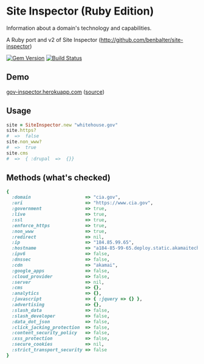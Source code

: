 # Site Inspector (Ruby Edition)

Information about a domain's technology and capabilities.

A Ruby port and v2 of Site Inspector (http://github.com/benbalter/site-inspector)

[![Gem Version](https://badge.fury.io/rb/site-inspector.svg)](http://badge.fury.io/rb/site-inspector) [![Build Status](https://travis-ci.org/benbalter/site-inspector-ruby.svg)](https://travis-ci.org/benbalter/site-inspector-ruby)

## Demo

[gov-inspector.herokuapp.com](https://gov-inspector.herokuapp.com) ([source](https://github.com/benbalter/site-inspector-demo))

## Usage

```ruby
site = SiteInspector.new "whitehouse.gov"
site.https?
#  =>  false
site.non_www?
#  =>  true
site.cms
#  =>  { :drupal  =>  {}}
```

## Methods (what's checked)

```ruby
{
  :domain                    => "cia.gov",
  :uri                       => "https://www.cia.gov",
  :government                => true,
  :live                      => true,
  :ssl                       => true,
  :enforce_https             => true,
  :non_www                   => true,
  :redirect                  => nil,
  :ip                        => "184.85.99.65",
  :hostname                  => "a184-85-99-65.deploy.static.akamaitechnologies.com",
  :ipv6                      => false,
  :dnssec                    => false,
  :cdn                       => "akamai",
  :google_apps               => false,
  :cloud_provider            => false,
  :server                    => nil,
  :cms                       => {},
  :analytics                 => {},
  :javascript                => { :jquery => {} },
  :advertising               => {},
  :slash_data                => false,
  :slash_developer           => false,
  :data_dot_json             => false,
  :click_jacking_protection  => false,
  :content_security_policy   => false,
  :xss_protection            => false,
  :secure_cookies            => nil,
  :strict_transport_security => false
}
```
